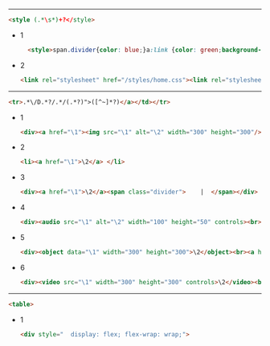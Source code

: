 <!-- Required extensions: pymdownx.betterem, pymdownx.tilde, pymdownx.emoji, pymdownx.tasklist, pymdownx.superfences -->

---

```html
<style (.*\s*)+?</style>
```

- 1
  ```html
  	<style>span.divider{color: blue;}a:link {color: green;background-color: transparent;text-decoration: none;}a:visited {color: pink;background-color: transparent;text-decoration: none;}a:hover {color: red;background-color: transparent;text-decoration: underline;}a:active {color: yellow;background-color: transparent;text-decoration: underline;}body{	background-color:black;	color:white;	}</style>
  ```
- 2
  ```html
  <link rel="stylesheet" href="/styles/home.css"><link rel="stylesheet" href="https://cdn.jsdelivr.net/gh/muugumuugu/coDing/css/hacker.min.css">
  ```

---

```html
<tr>.*\/D.*?/.*/(.*?)">([^~]*?)</a></td></tr>
```

- 1
  ```html
  <div><a href="\1"><img src="\1" alt="\2" width="300" height="300"/><br>\2</a></div>&nbsp;
  ```
- 2
  ```html
  <li><a href="\1">\2</a> </li>
  ```
- 3
  ```html
  <div><a href="\1">\2</a><span class="divider">    |  </span></div>
  ```
- 4
  ```html
  <div><audio src="\1" alt="\2" width="100" height="50" controls><br><a href="\1">\2</a></div>&nbsp;
  ```
- 5
  ```html
  <div><object data="\1" width="300" height="300">\2</object><br><a href="\1">\2</a></div>&nbsp;
  ```
- 6
  ```html
  <div><video src="\1" width="300" height="300" controls>\2</video><br><a href="\1">\2</a></div>&nbsp;
  ```


---
```html
<table>
```

- 1
  ```html
  <div style="  display: flex; flex-wrap: wrap;">
  ```